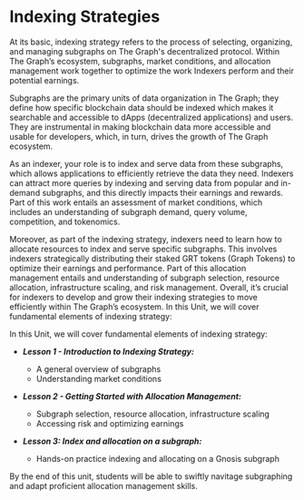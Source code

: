 # Indexing Strategies
At its basic, indexing strategy refers to the process of selecting, organizing, and managing subgraphs on The Graph's decentralized protocol. Within The Graph’s ecosystem, subgraphs, market conditions, and allocation management work together to optimize the work Indexers perform and their potential earnings. 

Subgraphs are the primary units of data organization in The Graph; they define how specific blockchain data should be indexed which makes it searchable and accessible to dApps (decentralized applications) and users. They are instrumental in making blockchain data more accessible and usable for developers, which, in turn, drives the growth of The Graph ecosystem. 

As an indexer, your role is to index and serve data from these subgraphs, which allows applications to efficiently retrieve the data they need. Indexers can attract more queries by indexing and serving data from popular and in-demand subgraphs, and this directly impacts their earnings and rewards. Part of this work entails an assessment of market conditions, which includes an understanding of subgraph demand, query volume, competition, and tokenomics. 

Moreover, as part of the indexing strategy, indexers need to learn how to allocate resources to index and serve specific subgraphs. This involves indexers strategically distributing their staked GRT tokens (Graph Tokens) to optimize their earnings and performance. Part of this allocation management entails and understanding of subgraph selection, resource allocation, infrastructure scaling, and risk management.
Overall, it’s crucial for indexers to develop and grow their indexing strategies to move efficiently within The Graph’s ecosystem. 
In this Unit, we will cover fundamental elements of indexing strategy: 

In this Unit, we will cover fundamental elements of indexing strategy: 

- ***Lesson 1 - Introduction to Indexing Strategy:***
    - A general overview of subgraphs
    - Understanding market conditions
      
- ***Lesson 2 - Getting Started with Allocation Management:***
    - Subgraph selection, resource allocation, infrastructure scaling
    - Accessing risk and optimizing earnings

- ***Lesson 3: Index and allocation on a subgraph:***
    - Hands-on practice indexing and allocating on a Gnosis subgraph

By the end of this unit, students will be able to swiftly navitage subgraphing and adapt proficient allocation management skills. 
